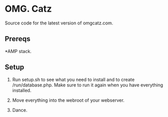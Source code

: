 OMG. Catz
=========

Source code for the latest version of omgcatz.com.

Prereqs
-------

*AMP stack.

Setup
-----

1. Run setup.sh to see what you need to install and to create /run/database.php. Make sure to run it again when you have everything installed.

2. Move everything into the webroot of your webserver.

3. Dance.


